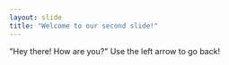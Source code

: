 ```yaml
---
layout: slide
title: "Welcome to our second slide!"
---
```

"Hey there! How are you?"
Use the left arrow to go back!
